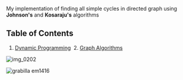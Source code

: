 My implementation of finding all simple cycles in directed graph using **Johnson's** and **Kosaraju's** algorithms

## Table of Contents

  1. [Dynamic Programming](#dynamic_programming)
  2. [Graph Algorithms](#graph_algorithms)
 
![img_0202](https://cloud.githubusercontent.com/assets/19876131/22568237/a525f73e-e99b-11e6-90fa-7353752e284b.JPG)

![grabilla em1416](https://cloud.githubusercontent.com/assets/19876131/22568552/e037f42a-e99c-11e6-9252-a189b51ce2bf.png)
